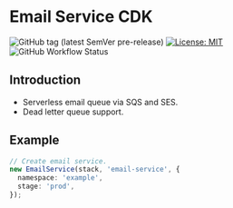 # Email Service CDK

![GitHub tag (latest SemVer pre-release)](https://img.shields.io/github/v/tag/strongishllama/email-service-cdk?include_prereleases)
[![License: MIT](https://img.shields.io/badge/License-MIT-yellow.svg)](https://raw.githubusercontent.com/strongishllama/email-service-cdk/main/LICENSE)
![GitHub Workflow Status](https://img.shields.io/github/workflow/status/strongishllama/email-service-cdk/Release)

## Introduction
* Serverless email queue via SQS and SES.
* Dead letter queue support.

## Example
```ts
// Create email service.
new EmailService(stack, 'email-service', {
  namespace: 'example',
  stage: 'prod',
});
```